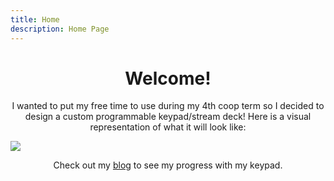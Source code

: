 ```yaml
---
title: Home
description: Home Page
---
```

<h1 class="color-primary" align="center">Welcome!</h1>
<p align="center">I wanted to put my free time to use during my 4th coop term so I decided to design a custom programmable keypad/stream deck! Here is a visual representation of what it will look like:</p>

![](https://cdn.sparkfun.com/assets/home_page_posts/2/4/1/2/Front.jpg)

<p align="center">Check out my <a class="color-primary" href="https://www.tom-oliver.me/blog">blog</a> to see my progress with my keypad.</p>